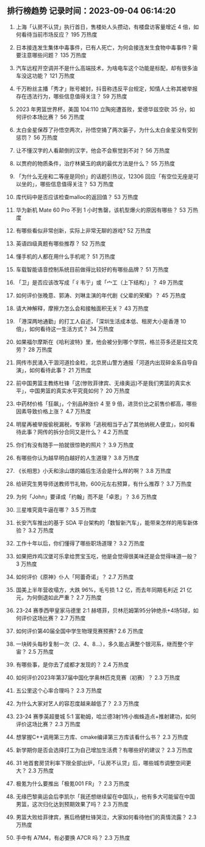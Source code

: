 
## 排行榜趋势 记录时间：2023-09-04 06:14:20
  
  1. 上海「认房不认贷」执行首日，售楼处人头攒动，有楼盘访客量增近 4 倍，如何看待当前市场反应？ 195 万热度
    
  2. 日本接连发生集体中毒事件，已有人死亡，为何会接连发生食物中毒事件？需要注意哪些问题？ 135 万热度
    
  3. 汽车远程开空调并不是什么高端技术，为啥电车这个功能是标配，却有很多油车没这功能？ 121 万热度
    
  4. 千万粉丝主播「秀才」账号被封，抖音称违反平台规定，知情人士称其被举报存在违法行为，哪些信息值得关注？ 59 万热度
    
  5. 2023 年男篮世界杯，美国 104:110 立陶宛遭首败，爱德华兹空砍 35 分，如何评价本场比赛？ 56 万热度
    
  6. 太白金星保荐了孙悟空两次，孙悟空捅了两次篓子，为什么太白金星没有受到惩罚？ 56 万热度
    
  7. 让不懂汉字的人看颠倒的汉字，他会不会察觉到不对？ 56 万热度
    
  8. 以贾府的物质条件，治疗林黛玉的病的最优方法是什么？ 55 万热度
    
  9. 「为什么无座和二等座是同价」的话题引热议，12306 回应「有空位无座是可以坐的」，哪些信息值得关注？ 53 万热度
    
  10. 库代码中是否应该检查malloc的返回值？ 53 万热度
    
  11. 华为新机 Mate 60 Pro 不到 1 小时售罄，该机型爆火的原因有哪些？ 53 万热度
    
  12. 有哪些看似非常创新，实际上非常无聊的游戏? 52 万热度
    
  13. 英语四级真题有哪些推荐？ 52 万热度
    
  14. 懂手机的人都在用什么手机呢？ 51 万热度
    
  15. 车载智能语音控制系统目前做得比较好的有哪些品牌？ 51 万热度
    
  16. 「卫」是否应该改写成「彳韦亍」或「宀工（上下结构）」？ 49 万热度
    
  17. 如何评价张晚意、郭涛、刘琳主演的年代剧《父辈的荣耀》？ 45 万热度
    
  18. 请大神解释，摩擦力怎么会和接触面积无关？ 43 万热度
    
  19. 「港深两地通勤」的打工人自述，「深圳生活成本低、租房大小是香港 10 倍」，如何看待这一生活方式？ 34 万热度
    
  20. 如果福尔摩斯在《哈利波特》里，他会被分到哪个学院，格兰芬多还是拉文克劳？ 28 万热度
    
  21. 网传市民涌入干涸河道捡金粒，北京房山警方通报「河道内出现碎金系自导自演」，如何看待此事？ 21 万热度
    
  22. 前中国男篮主教练杜锋「这(惨败菲律宾、无缘奥运)不是我们男篮的真实水平」，中国男篮的真实水平究竟如何？ 20 万热度
    
  23. 中药材价格「狂飙」，个别品种涨价 4 至 9 倍，进货价比之前售价都高，哪些因素导致价格上涨？ 4.7 万热度
    
  24. 明星再被举报偷税漏税，专家称「逃税相当于占了其他纳税人便宜」，如何看待此事？网传的拆分合同又是什么？ 4.2 万热度
    
  25. 你们有没有随手一拍就很惊艳的照片？ 3.9 万热度
    
  26. 有哪些你认为越早明白越好的人生道理？ 3.8 万热度
    
  27. 《长相思》小夭和涂山璟的婚后生活会是什么样的啊？ 3.8 万热度
    
  28. 给研究生男导师送教师节礼物，600元左右预算，有什么推荐？ 3.7 万热度
    
  29. 为何「John」要译成「约翰」而不是「卓恩」？ 3.6 万热度
    
  30. 三星堆究竟牛逼在哪？ 3.5 万热度
    
  31. 长安汽车推出的基于 SDA 平台架构的「数智新汽车」，能带来怎样的用车新体验？ 3.2 万热度
    
  32. 工作十年以后，你们懂得了哪些职场道理？ 3.2 万热度
    
  33. 如果把炸鸡汉堡可乐拿给贾宝玉吃，他是会觉得很美味还是会觉得味道一般？ 3 万热度
    
  34. 如何评价《原神》仆人「阿蕾奇诺」？ 2.7 万热度
    
  35. 国美上半年营收塌方，大跌 96%，毛亏损 1.2 亿，而去年同期毛利近 21 亿元，为何倒退如此严重？ 2.7 万热度
    
  36. 23-24 赛季西甲皇家马德里 2:1 赫塔菲，贝林厄姆第95分钟绝杀+4场5球，如何评价这场比赛？ 2.7 万热度
    
  37. 如何评价第40届全国中学生物理竞赛预赛? 2.6 万热度
    
  38. 一块砖头每秒复制一次（2、4、8…），多久能占满整个银河系，继而整个宇宙？ 2.5 万热度
    
  39. 有哪些事，是你去了成都才发现的？ 2.4 万热度
    
  40. 如何评价2023年第37届中国化学奥林匹克竞赛（初赛）？ 2.3 万热度
    
  41. 五公里这个心率合理吗？ 2.3 万热度
    
  42. 为什么大家对艺人的容忍度越来越低了？ 2.3 万热度
    
  43. 23-24 赛季英超曼城 5:1 富勒姆，哈兰德3射1传小蜘蛛造点+推射建功，如何评价这场比赛？ 2.3 万热度
    
  44. 想掌握C++调用第三方库、cmake编译第三方库该看什么书？ 2.3 万热度
    
  45. 新学期你是否会选择打工为自己增加生活费？有哪些好的建议？ 2.3 万热度
    
  46. 31 地首套房贷利率下限全部出炉，「认房不认贷」后，哪些城市调整空间更大？ 2.3 万热度
    
  47. 极氪为什么要推出「极氪001 FR」？ 2.3 万热度
    
  48. 无缘巴黎奥运会后李凯尔「我还想继续留在中国队」，他有多大可能留在中国男篮，这次归化达到预期效果了吗？ 2.3 万热度
    
  49. 男篮大败给菲律宾，赛后杨健杜锋哭泣，大家如何看待他们的真情流露？ 2.3 万热度
    
  50. 手中有 A7M4，有必要换 A7CR 吗？ 2.3 万热度
    